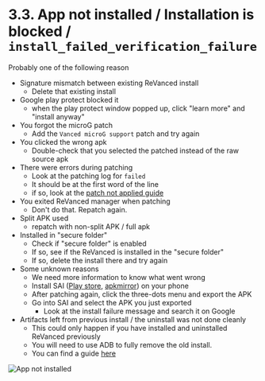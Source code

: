 # 3.3. App not installed / Installation is blocked / `install_failed_verification_failure`

Probably one of the following reason

- Signature mismatch between existing ReVanced install
  - Delete that existing install
- Google play protect blocked it
  - when the play protect window popped up, click "learn more" and "install anyway"
- You forgot the microG patch
  - Add the `Vanced microG support` patch and try again
- You clicked the wrong apk
  - Double-check that you selected the patched instead of the raw source apk
- There were errors during patching
  - Look at the patching log for `failed`
  - It should be at the first word of the line
  - if so, look at the [patch not applied guide](/troubleshoot/02-manager/16/)
- You exited ReVanced manager when patching
  - Don't do that. Repatch again.
- Split APK used
  - repatch with non-split APK / full apk
- Installed in "secure folder"
  - Check if "secure folder" is enabled
  - If so, see if the ReVanced is installed in the "secure folder"
  - If so, delete the install there and try again
- Some unknown reasons
  - We need more information to know what went wrong
  - Install SAI ([Play store](https://play.google.com/store/apps/details?id=com.aefyr.sai), [apkmirror](https://www.apkmirror.com/apk/polychromaticfox/split-apks-installer-sai/)) on your phone
  - After patching again, click the three-dots menu and export the APK
  - Go into SAI and select the APK you just exported
    - Look at the install failure message and search it on Google
- Artifacts left from previous install / the uninstall was not done cleanly
  - This could only happen if you have installed and uninstalled ReVanced previously
  - You will need to use ADB to fully remove the old install.
  - You can find a guide [here](/03-adb-remove.md)

![App not installed](https://github.com/SodaWithoutSparkles/revanced-troubleshooting-guide/blob/main/troubleshoot/03-youtube/03.jpg?raw=true)
